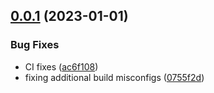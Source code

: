 ## [0.0.1](https://github.com/EncyclopediaGalactica/DocumentService/compare/0.0.0...0.0.1) (2023-01-01)


### Bug Fixes

* CI fixes ([ac6f108](https://github.com/EncyclopediaGalactica/DocumentService/commit/ac6f1083eaa1e7d7b14d0377cce1f8cdcb25290c))
* fixing additional build misconfigs ([0755f2d](https://github.com/EncyclopediaGalactica/DocumentService/commit/0755f2d2e05cbc889867c06d56642b563cf20ff7))
